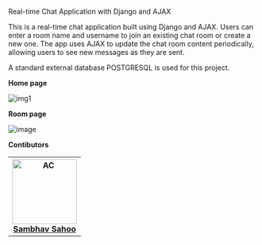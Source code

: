 Real-time Chat Application with Django and AJAX

This is a real-time chat application built using Django and AJAX. Users can enter a room name and username to join an existing chat room or create a new one. The app uses AJAX to update the chat room content periodically, allowing users to see new messages as they are sent.

A standard external database POSTGRESQL is used for this project.

**Home page**

![img1](https://github.com/linaticcode/CHAT_APP/assets/105580131/e4fcff61-61b9-4e7d-9751-4c3561189a52)


**Room page**

![image](https://github.com/linaticcode/CHAT_APP/assets/105580131/a3b2145f-6db3-4ced-81b5-ed126c273e70)

**Contibutors**
<table>
    <tr>
        <th>
            <img src="https://avatars.githubusercontent.com/u/105580131?v=4" alt="AC" width = 130px>
            <br>
            <a href="https://github.com/linaticcode">Sambhav Sahoo</a>
        </th>
    </tr>
</table>


